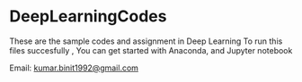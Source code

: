 # DeepLearningCodes

 These are the sample codes and assignment in Deep Learning 
 To run this files succesfully , You can get started with Anaconda, and Jupyter notebook

 Email: kumar.binit1992@gmail.com
